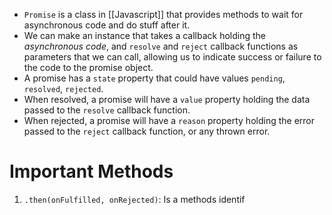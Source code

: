 - `Promise` is a class in [[Javascript]] that provides methods to wait for asynchronous code and do stuff after it.
- We can make an instance that takes a callback holding the *asynchronous code*, and `resolve` and `reject` callback functions as parameters that we can call, allowing us to indicate success or failure to the code to the promise object.
- A promise has a `state` property that could have values `pending`, `resolved`, `rejected`.
- When resolved, a promise will have a `value` property holding the data passed to the `resolve` callback function.
- When rejected, a promise will have a `reason` property holding the error passed to the `reject` callback function, or any thrown error.
# Important Methods
1. `.then(onFulfilled, onRejected)`: Is a methods identif